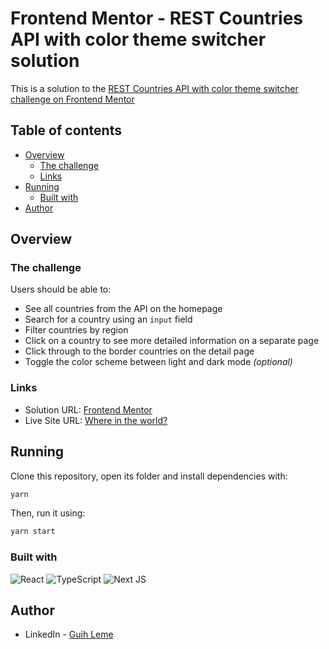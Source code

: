 # Frontend Mentor - REST Countries API with color theme switcher solution

This is a solution to the [REST Countries API with color theme switcher challenge on Frontend Mentor](https://www.frontendmentor.io/challenges/rest-countries-api-with-color-theme-switcher-5cacc469fec04111f7b848ca)

## Table of contents

- [Overview](#overview)
  - [The challenge](#the-challenge)
  - [Links](#links)
- [Running](#running)
  - [Built with](#built-with)
- [Author](#author)

## Overview

### The challenge

Users should be able to:

- See all countries from the API on the homepage
- Search for a country using an `input` field
- Filter countries by region
- Click on a country to see more detailed information on a separate page
- Click through to the border countries on the detail page
- Toggle the color scheme between light and dark mode *(optional)*

### Links

- Solution URL: [Frontend Mentor](https://www.frontendmentor.io/solutions/react-js-nextjs-sass-3ANoJz-9Z)
- Live Site URL: [Where in the world?](https://where-in-the-world-nu.vercel.app/)

## Running

Clone this repository, open its folder and install dependencies with:

```sh
yarn
```

Then, run it using:

```sh
yarn start
```

### Built with

<img alt="React" src="https://img.shields.io/badge/react-%2320232a.svg?&style=for-the-badge&logo=react&logoColor=%2361DAFB"/>
<img alt="TypeScript" src="https://img.shields.io/badge/typescript-%23007ACC.svg?&style=for-the-badge&logo=typescript&logoColor=white"/>
<img alt="Next JS" src="https://img.shields.io/badge/nextjs-%23000000.svg?&style=for-the-badge&logo=next.js&logoColor=white"/>

## Author

- LinkedIn - [Guih Leme](https://www.linkedin.com/in/guihleme/)


